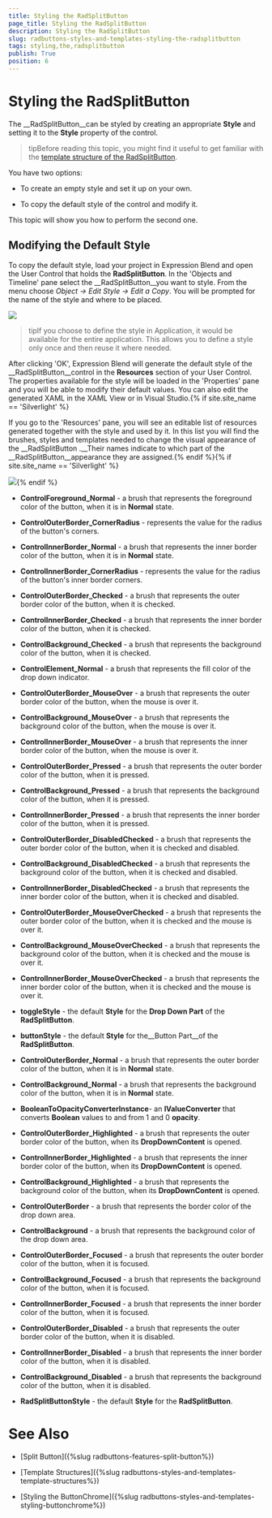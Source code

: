 ```yaml
---
title: Styling the RadSplitButton
page_title: Styling the RadSplitButton
description: Styling the RadSplitButton
slug: radbuttons-styles-and-templates-styling-the-radsplitbutton
tags: styling,the,radsplitbutton
publish: True
position: 6
---
```


# Styling the RadSplitButton



The __RadSplitButton__can be styled by creating an appropriate __Style__ and setting it to the __Style__ property of the control. 

>tipBefore reading this topic, you might find it useful to get familiar with the 
        [template structure of the RadSplitButton](B6227BAF-51F3-46F2-9E66-C07EB599A4E0#RadSplitButton).

You have two options:

* To create an empty style and set it up on your own. 

* To copy the default style of the control and modify it.

This topic will show you how to perform the second one.

## Modifying the Default Style

To copy the default style, load your project in Expression Blend and open the User Control that holds the __RadSplitButton__. In the 'Objects and Timeline' pane select the __RadSplitButton__you want to style. From the menu choose *Object -> Edit Style -> Edit a Copy*. You will be prompted for the name of the style and where to be placed.

![](images/Buttons_SplitButton_CreateStyle.png)

>tipIf you choose to define the style in Application, it would be available for the entire application. This allows you to define a style only once and then reuse it where needed.

After clicking 'OK', Expression Blend will generate the default style of the __RadSplitButton__control in the __Resources__ section of your User Control. The properties available for the style will be loaded in the 'Properties' pane and you will be able to modify their default values. You can also edit the generated XAML in the XAML View or in Visual Studio.{% if site.site_name == 'Silverlight' %}

If you go to the 'Resources' pane, you will see an editable list of resources generated together with the style and used by it. In this list you will find the brushes, styles and templates needed to change the visual appearance of the __RadSplitButton .__Their names indicate to which part of the __RadSplitButton__appearance they are assigned.{% endif %}{% if site.site_name == 'Silverlight' %}

![](images/Buttons_SplitButton_Resources.png){% endif %}

* __ControlForeground_Normal__ - a brush that represents the foreground color of the button, when it is in __Normal__ state.

* __ControlOuterBorder_CornerRadius__ - represents the value for the radius of the button's corners.

* __ControlInnerBorder_Normal__ -  a brush that represents the inner border color of the button, when it is in __Normal__ state.

* __ControlInnerBorder_CornerRadius__ - represents the value for the radius of the button's inner border corners.

* __ControlOuterBorder_Checked__ - a brush that represents the outer border color of the button, when it is checked.

* __ControlInnerBorder_Checked__ - a brush that represents the inner border color of the button, when it is checked.

* __ControlBackground_Checked__ - a brush that represents the background color of the button, when it is checked.

* __ControlElement_Normal__ - a brush that represents the fill color of the drop down indicator.

* __ControlOuterBorder_MouseOver__ - a brush that represents the outer border color of the button, when the mouse is over it.

* __ControlBackground_MouseOver__ - a brush that represents the background color of the button, when the mouse is over it.

* __ControlInnerBorder_MouseOver__ - a brush that represents the inner border color of the button, when the mouse is over it.

* __ControlOuterBorder_Pressed__ - a brush that represents the outer border color of the button, when it is pressed.

* __ControlBackground_Pressed__ - a brush that represents the background color of the button, when it is pressed.

* __ControlInnerBorder_Pressed__ - a brush that represents the inner border color of the button, when it is pressed.

* __ControlOuterBorder_DisabledChecked__ - a brush that represents the outer border color of the button, when it is checked and disabled.

* __ControlBackground_DisabledChecked__ - a brush that represents the background color of the button, when it is checked and disabled.

* __ControlInnerBorder_DisabledChecked__ -  a brush that represents the inner border color of the button, when it is checked and disabled.

* __ControlOuterBorder_MouseOverChecked__ - a brush that represents the outer border color of the button, when it is checked and the mouse is over it.

* __ControlBackground_MouseOverChecked__ - a brush that represents the background color of the button, when it is checked and the mouse is over it.

* __ControlInnerBorder_MouseOverChecked__ - a brush that represents the inner border color of the button, when it is checked and the mouse is over it.

* __toggleStyle__ - the default __Style__ for the __Drop Down Part__ of the __RadSplitButton__. 

* __buttonStyle__ - the default __Style__ for the__Button Part__of the __RadSplitButton__. 

* __ControlOuterBorder_Normal__ - a brush that represents the outer border color of the button, when it is in __Normal__ state.

* __ControlBackground_Normal__ - a brush that represents the background color of the button, when it is in __Normal__ state.

* __BooleanToOpacityConverterInstance__- an __IValueConverter__ that converts __Boolean__ values to and from 1 and 0 __opacity__.

* __ControlOuterBorder_Highlighted__ - a brush that represents the outer border color of the button, when its __DropDownContent__ is opened.

* __ControlInnerBorder_Highlighted__ - a brush that represents the inner border color of the button, when its __DropDownContent__ is opened.

* __ControlBackground_Highlighted__ - a brush that represents the background color of the button, when its __DropDownContent__ is opened.

* __ControlOuterBorder__ - a brush that represents the border color of the drop down area.

* __ControlBackground__ - a brush that represents the background color of the drop down area.

* __ControlOuterBorder_Focused__ -  a brush that represents the outer border color of the button, when it is focused.

* __ControlBackground_Focused__ - a brush that represents the background color of the button, when it is focused.

* __ControlInnerBorder_Focused__ - a brush that represents the inner border color of the button, when it is focused.

* __ControlOuterBorder_Disabled__ - a brush that represents the outer border color of the button, when it is disabled.

* __ControlInnerBorder_Disabled__ - a brush that represents the inner border color of the button, when it is disabled.

* __ControlBackground_Disabled__ - a brush that represents the background color of the button, when it is disabled.

* __RadSplitButtonStyle__ - the default __Style__ for the __RadSplitButton__. 

# See Also

 * [Split Button]({%slug radbuttons-features-split-button%})

 * [Template Structures]({%slug radbuttons-styles-and-templates-template-structures%})

 * [Styling the ButtonChrome]({%slug radbuttons-styles-and-templates-styling-buttonchrome%})
